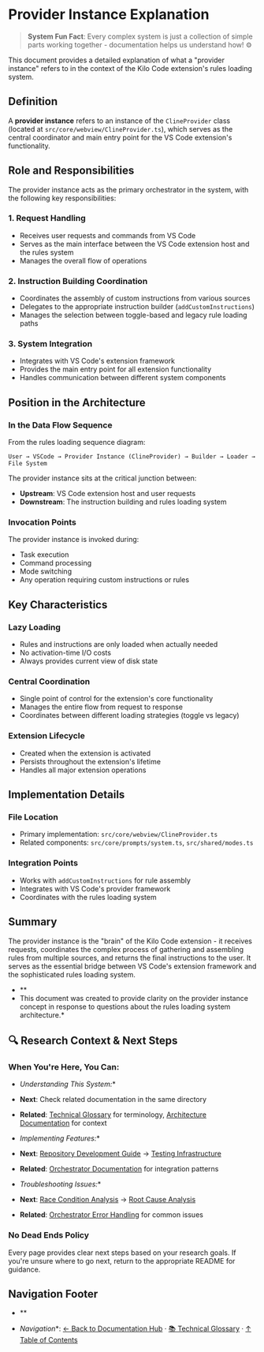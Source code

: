 # Provider Instance Explanation

> **System Fun Fact**: Every complex system is just a collection of simple parts working together - documentation helps us understand how! ⚙️

This document provides a detailed explanation of what a "provider instance" refers to in the context
of the Kilo Code extension's rules loading system.

## Definition

A **provider instance** refers to an instance of the `ClineProvider` class (located at
`src/core/webview/ClineProvider.ts`), which serves as the central coordinator and main entry point
for the VS Code extension's functionality.

## Role and Responsibilities

The provider instance acts as the primary orchestrator in the system, with the following key
responsibilities:

### 1. Request Handling
- Receives user requests and commands from VS Code
- Serves as the main interface between the VS Code extension host and the rules system
- Manages the overall flow of operations

### 2. Instruction Building Coordination
- Coordinates the assembly of custom instructions from various sources
- Delegates to the appropriate instruction builder (`addCustomInstructions`)
- Manages the selection between toggle-based and legacy rule loading paths

### 3. System Integration
- Integrates with VS Code's extension framework
- Provides the main entry point for all extension functionality
- Handles communication between different system components

## Position in the Architecture

### In the Data Flow Sequence

From the rules loading sequence diagram:

```
User → VSCode → Provider Instance (ClineProvider) → Builder → Loader → File System
```

The provider instance sits at the critical junction between:

- **Upstream**: VS Code extension host and user requests
- **Downstream**: The instruction building and rules loading system

### Invocation Points

The provider instance is invoked during:
- Task execution
- Command processing
- Mode switching
- Any operation requiring custom instructions or rules

## Key Characteristics

### Lazy Loading
- Rules and instructions are only loaded when actually needed
- No activation-time I/O costs
- Always provides current view of disk state

### Central Coordination
- Single point of control for the extension's core functionality
- Manages the entire flow from request to response
- Coordinates between different loading strategies (toggle vs legacy)

### Extension Lifecycle
- Created when the extension is activated
- Persists throughout the extension's lifetime
- Handles all major extension operations

## Implementation Details

### File Location
- Primary implementation: `src/core/webview/ClineProvider.ts`
- Related components: `src/core/prompts/system.ts`, `src/shared/modes.ts`

### Integration Points
- Works with `addCustomInstructions` for rule assembly
- Integrates with VS Code's provider framework
- Coordinates with the rules loading system

## Summary

The provider instance is the "brain" of the Kilo Code extension - it receives requests, coordinates
the complex process of gathering and assembling rules from multiple sources, and returns the final
instructions to the user. It serves as the essential bridge between VS Code's extension framework
and the sophisticated rules loading system.
- \*\*
- This document was created to provide clarity on the provider instance concept in response to
  questions about the rules loading system architecture.\*

## 🔍 Research Context & Next Steps

### When You're Here, You Can:

- *Understanding This System:*\*

- **Next**: Check related documentation in the same directory

- **Related**: [Technical Glossary](../GLOSSARY.md) for terminology,
  [Architecture Documentation](../architecture/README.md) for context

- *Implementing Features:*\*

- **Next**: [Repository Development Guide](../architecture/DEVELOPMENT_GUIDE.md) →
  [Testing Infrastructure](../architecture/TESTING_INFRASTRUCTURE.md)

- **Related**: [Orchestrator Documentation](../orchestrator/README.md) for integration patterns

- *Troubleshooting Issues:*\*

- **Next**: [Race Condition Analysis](../architecture/README.md) →
  [Root Cause Analysis](../architecture/ROOT_CAUSE_ANALYSIS.md)

- **Related**: [Orchestrator Error Handling](../orchestrator/ORCHESTRATOR_ERROR_HANDLING.md) for
  common issues

### No Dead Ends Policy

Every page provides clear next steps based on your research goals. If you're unsure where to go
next, return to the appropriate README for guidance.

## Navigation Footer
- \*\*

- *Navigation*\*: [← Back to Documentation Hub](../../README.md) ·
  [📚 Technical Glossary](../GLOSSARY.md) · [↑ Table of Contents](#-research-context--next-steps)
